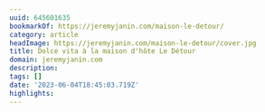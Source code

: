 ```yaml
---
uuid: 645601635
bookmarkOf: https://jeremyjanin.com/maison-le-detour/
category: article
headImage: https://jeremyjanin.com/maison-le-detour/cover.jpg
title: Dolce vita à la maison d'hôte Le Détour
domain: jeremyjanin.com
description:
tags: []
date: '2023-06-04T18:45:03.719Z'
highlights:
---
```



